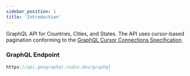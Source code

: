 ```yaml
---
sidebar_position: 1
title: 'Introduction'
---
```


GraphQL API for Countries, Cities, and States. The API uses cursor-based pagination
conforming to the [GraphQL Cursor Connections Specification](https://relay.dev/graphql/connections.htm).

### GraphQL Endpoint

```js
https://api.geographql.rudio.dev/graphql
```
